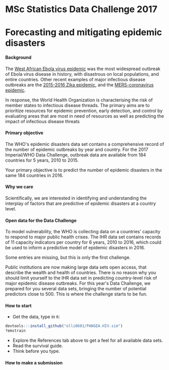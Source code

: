 # MSc Statistics Data Challenge 2017 
# Forecasting and mitigating epidemic disasters 	

#### Background
The [West African Ebola virus epidemic](http://apps.who.int/ebola/our-work/achievements) was the most widespread outbreak of Ebola virus disease in history, with disastrous on local populations, and entire countries. Other recent examples of major infectious disease outbreaks are the [2015-2016 Zika epidemic](http://www.who.int/emergencies/zika-virus/en/), and the [MERS-coronavirus epidemic](http://www.who.int/emergencies/mers-cov/en/).

In response, the World Health Organization is characterising the risk of member states to infectious disease threads. The primary aims are to prioritize resources for epidemic prevention, early detection, and control by evaluating areas that are most in need of resources as well as predicting the impact of infectious disease threats  

#### Primary objective
The WHO's epidemic disasters data set contains a comprehensive record of the number of epidemic outbreaks by year and country. For the 2017 Imperial/WHO Data Challenge, outbreak data are available from 184 countries for 5 years, 2010 to 2015.

Your primary objective is to predict the number of epidemic disasters in the same 184 countries in 2016.  

#### Why we care
Scientifically, we are interested in identifying and understanding the interplay of factors that are predictive of epidemic disasters at a country level. 

#### Open data for the Data Challenge
To model vulnerability, the WHO is collecting data on a countries' capacity to respond to major public health crises. The IHR data set contains records of 11 capacity indicators per country for 6 years, 2010 to 2016, which could be used to inform a predictive model of epidemic disasters in 2016.     

Some entries are missing, but this is only the first challenge. 

Public institutions are now making large data sets open access, that describe the wealth and health of countries. There is no reason why you should limit yourself to the IHR data set in predicting country-level risk of major epidemic disease outbreaks. For this year's Data Challenge, we prepared for you several data sets, bringing the number of potential predictors close to 500. This is where the challenge starts to be fun.  

#### How to start
* Get the data, type in `R`:
```r
devtools:::install_github("olli0601/PANGEA.HIV.sim")
?emstrain
```    
* Explore the References tab above to get a feel for all available data sets.
* Read the survival guide.
* Think before you type.

#### How to make a submission
